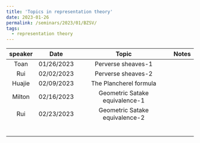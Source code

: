 ```yaml
---
title: 'Topics in representation theory'
date: 2023-01-26
permalink: /seminars/2023/01/BZSV/
tags:
  - representation theory
---
```


| speaker  |  Date | Topic  | Notes |
|:---:|:---:|:---:|:---:|
| Toan  |  01/26/2023 | Perverse sheaves-1  |   |
| Rui  |  02/02/2023  | Perverse sheaves-2  |   |
| Huajie  |  02/09/2023  | The Plancherel formula  |   |
| Milton |  02/16/2023 | Geometric Satake equivalence-1  |   |
| Rui  | 02/23/2023  |  Geometric Satake equivalence-2 |   |
|   |   |   |   |
|   |   |   |   |
|   |   |   |   |
|   |   |   |   |
|   |   |   |   |
|   |   |   |   |

